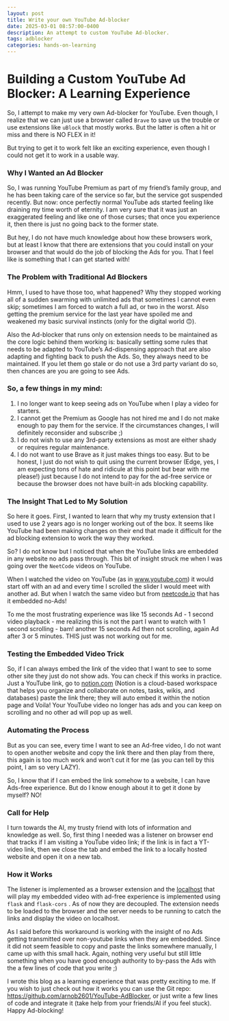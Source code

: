 ```yaml
---
layout: post
title: Write your own YouTube Ad-blocker
date: 2025-03-01 08:57:00-0400
description: An attempt to custom YouTube Ad-blocker.
tags: adblocker
categories: hands-on-learning
---
```



# Building a Custom YouTube Ad Blocker: A Learning Experience

So, I attempt to make my very own Ad-blocker for YouTube. Even though, I realize that we can just use a browser called `Brave` to save us the trouble or use extensions like `uBlock` that mostly works. But the latter is often a hit or miss and there is NO FLEX in it! 

But trying to get it to work felt like an exciting experience, even though I could not get it to work in a usable way.

### Why I Wanted an Ad Blocker

So, I was running YouTube Premium as part of my friend’s family group, and he has been taking care of the service so far, but the service got suspended recently. But now: once perfectly normal YouTube ads started feeling like draining my time worth of eternity. I am very sure that it was just an exaggerated feeling and like one of those curses; that once you experience it, then there is just no going back to the former state.

But hey, I do not have much knowledge about how these browsers work, but at least I know that there are extensions that you could install on your browser and that would do the job of blocking the Ads for you. That I feel like is something that I can get started with!

### The Problem with Traditional Ad Blockers

Hmm, I used to have those too, what happened? Why they stopped working all of a sudden swarming with unlimited ads that sometimes I cannot even skip; sometimes I am forced to watch a full ad, or two in the worst. Also getting the premium service for the last year have spoiled me and weakened my basic survival instincts (only for the digital world 🙃).

Also the Ad-blocker that runs only on extension needs to be maintained as the core logic behind them working is: basically setting some rules that needs to be adapted to YouTube’s Ad-dispensing approach that are also adapting and fighting back to push the Ads. So, they always need to be maintained. If you let them go stale or do not use a 3rd party variant do so, then chances are you are going to see Ads.

### So, a few things in my mind:

1. I no longer want to keep seeing ads on YouTube when I play a video for starters.
2. I cannot get the Premium as Google has not hired me and I do not make enough to pay them for the service. If the circumstances changes, I will definitely reconsider and subscribe ;)
3. I do not wish to use any 3rd-party extensions as most are either shady or requires regular maintenance.
4. I do not want to use Brave as it just makes things too easy. But to be honest, I just do not wish to quit using the current browser (Edge, yes, I am expecting tons of hate and ridicule at this point but bear with me please!) just because I do not intend to pay for the ad-free service or because the browser does not have built-in ads blocking capability.

### The Insight That Led to My Solution

So here it goes. First, I wanted to learn that why my trusty extension that I used to use 2 years ago is no longer working out of the box. It seems like YouTube had been making changes on their end that made it difficult for the ad blocking extension to work the way they worked.

So? I do not know but I noticed that when the YouTube links are embedded in any website no ads pass through. This bit of insight struck me when I was going over the `NeetCode` videos on YouTube. 

When I watched the video on YouTube (as in www.youtube.com) it would start off with an ad and every time I scrolled the slider I would meet with another ad. But when I watch the same video but from [neetcode.io](http://neetcode.io) that has it embedded no-Ads!

To me the most frustrating experience was like 15 seconds Ad - 1 second video playback - me realizing this is not the part I want to watch with 1 second scrolling - bam! another 15 seconds Ad then not scrolling, again Ad after 3 or 5 minutes. THIS just was not working out for me.

### Testing the Embedded Video Trick

So, if I can always embed the link of the video that I want to see to some other site they just do not show ads. You can check if this works in practice. Just a YouTube link, go to [notion.com](http://notion.com) (Notion is a cloud-based workspace that helps you organize and collaborate on notes, tasks, wikis, and databases) paste the link there; they will auto embed it within the notion page and Voila! Your YouTube video no longer has ads and you can keep on scrolling and no other ad will pop up as well.

### Automating the Process

But as you can see, every time I want to see an Ad-free video, I do not want to open another website and copy the link there and then play from there, this again is too much work and won’t cut it for me (as you can tell by this point, I am so very LAZY).

So, I know that if I can embed the link somehow to a website, I can have Ads-free experience. But do I know enough about it to get it done by myself? NO!

### Call for Help

I turn towards the AI, my trusty friend with lots of information and knowledge as well. So, first thing I needed was a listener on browser end that tracks if I am visiting a YouTube video link; if the link is in fact a YT-video link, then we close the tab and embed the link to a locally hosted website and open it on a new tab. 

### How it Works

The listener is implemented as a browser extension and the [localhost](http://localhost) that will play my embedded video with ad-free experience is implemented using `flask` and `flask-cors` . As of now they are decoupled. The extension needs to be loaded to the browser and the server needs to be running to catch the links and display the video on localhost.

As I said before this workaround is working with the insight of no Ads getting transmitted over non-youtube links when they are embedded. Since it did not seem feasible to copy and paste the links somewhere manually, I came up with this small hack. Again, nothing very useful but still little something when you have good enough authority to by-pass the Ads with the a few lines of code that you write ;)

I wrote this blog as a learning experience that was pretty exciting to me. If you wish to just check out how it works you can use the Git repo: https://github.com/arnob2601/YouTube-AdBlocker, or just write a few lines of code and integrate it (take help from your friends/AI if you feel stuck). Happy Ad-blocking!
